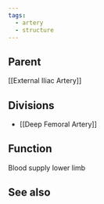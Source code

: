 ```yaml
---
tags:
  - artery
  - structure
---
```


## Parent
[[External Iliac Artery]]

## Divisions
- [[Deep Femoral Artery]]


## Function
Blood supply lower limb



## See also

